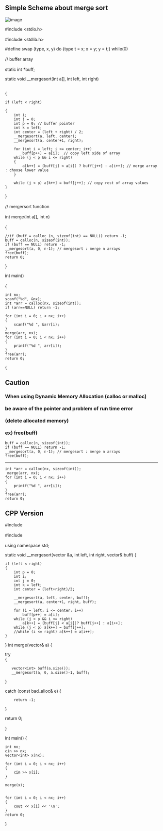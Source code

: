 ## Simple Scheme about merge sort
![image](https://github.com/user-attachments/assets/d187faed-2690-44b6-a595-71be78b17d12)

#include <stdio.h> </br> <br/>
#include <stdlib.h>

#define swap (type, x, y) do {type t = x; x = y; y = t;} while(0) </br> <br/>
// buffer array </br> <br/>
static int *buff;

static void __mergesort(int a[], int left, int right) </br> <br/>

{

    if (left < right)
    
    {
        int i;
        int j = 0;
        int p = 0; // buffer pointer
        int k = left; 
        int center = (left + right) / 2;
        __mergesort(a, left, center); 
        __mergesort(a, center+1, right);
        
        for (int i = left; i <= center; i++)
            buff[p++] = a[i];  // copy left side of array
        while (j < p && i <= right)
        {
            a[k++] = (buff[j] < a[i]) ? buff[j++] : a[i++]; // merge array : choose lower value
        }
        
        while (j < p) a[k++] = buff[j++]; // copy rest of array values
    }
}
</br> <br>
// mergersort function </br> <br/>
int merge(int a[], int n) </br> <br/>
{

    //if (buff = calloc (n, sizeof(int) == NULL)) return -1;
    buff = calloc(n, sizeof(int));
    if (buff == NULL) return -1;
    __mergesort(a, 0, n-1); // mergesort : merge n arrays
    free(buff);
    return 0;
}

int main() </br> <br/>
{

    int nx;
    scanf("%d", &nx);
    int *arr = calloc(nx, sizeof(int));
    if (arr==NULL) return -1;
    
    for (int i = 0; i < nx; i++)
    {
        scanf("%d ", &arr[i);
    }
    merge(arr, nx);
    for (int i = 0; i < nx; i++)
    {
        printf("%d ", arr[i]);
    }
    free(arr);
    return 0;
{
## Caution
### When using Dynamic Memory Allocation (calloc or malloc) </br> <br/> be aware of the pointer and problem of run time error </br> <br/> (delete allocated memory) </br> <br/> ex) free(buff)

    buff = calloc(n, sizeof(int));
    if (buff == NULL) return -1;
    __mergesort(a, 0, n-1); // mergesort : merge n arrays
    free(buff);
--------------------------------------------------------------------------
    int *arr = calloc(nx, sizeof(int));
     merge(arr, nx);
    for (int i = 0; i < nx; i++)
    {
        printf("%d ", arr[i]);
    }
    free(arr);
    return 0;

## CPP Version

#include <iostream> </br> <br/>
#include <vector>  </br> <br>
using namespace std;


static void __mergesort(vector<int> &a, int left, int right, vector<int>& buff)
{

    if (left < right)
    {
        int p = 0;
        int i;
        int j = 0;
        int k = left;
        int center = (left+right)/2;
        
        __mergesort(a, left, center, buff);
        __mergesort(a, center+1, right, buff);
        
        for (i = left; i <= center; i++)
            buff[p++] = a[i];
        while (j < p && i <= right)
            a[k++] = (buff[j] < a[i])? buff[j++] : a[i++];
        while (j < p) a[k++] = buff[j++]; 
        //while (i <= right) a[k++] = a[i++];
    }
}
int merge(vector<int>& a)
{

   try  
   {
   
       vector<int> buff(a.size());
       __mergesort(a, 0, a.size()-1, buff);
       
   }
   
   
   catch (const bad_alloc& e) 
   {
   
        return -1;
   }
   
   return 0; </br> <br/>
}

int main()
{

    int nx;
    cin >> nx;
    vector<int> x(nx);
    
    for (int i = 0; i < nx; i++)
    {
        cin >> x[i];
    }
    
    merge(x);
  
    
    for (int i = 0; i < nx; i++)
    {
        cout << x[i] << '\n';
    }
    return 0;
}
